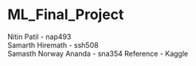 # ML_Final_Project
Nitin Patil - nap493  
Samarth Hiremath - ssh508  
Samasth Norway Ananda - sna354
Reference - Kaggle
